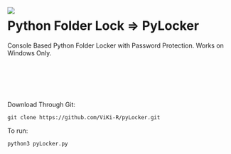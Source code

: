 <img align='left' src='https://github.com/ViKi-R/pyLocker/blob/main/folderlock.ico'></img>

# Python Folder Lock => PyLocker
Console Based Python Folder Locker with Password Protection. Works on Windows Only. 
</br>
</br>
</br>
</br>
</br>
</br>

Download Through Git:
```
git clone https://github.com/ViKi-R/pyLocker.git
```

To run:
```python
python3 pyLocker.py 
```
